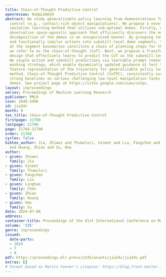 ```yaml
---
title: Chain-of-Thought Predictive Control
openreview: 9xUpLGAOy9
abstract: We study generalizable policy learning from demonstrations for complex low-level
  control (e.g., contact-rich object manipulations). We propose a novel hierarchical
  imitation learning method that utilizes sub-optimal demos. Firstly, we propose an
  observation space-agnostic approach that efficiently discovers the multi-step subskill
  decomposition of the demos in an unsupervised manner. By grouping temporarily close
  and functionally similar actions into subskill-level demo segments, the observations
  at the segment boundaries constitute a chain of planning steps for the task, which
  we refer to as the chain-of-thought (CoT). Next, we propose a Transformer-based
  design that effectively learns to predict the CoT as the subskill-level guidance.
  We couple action and subskill predictions via learnable prompt tokens and a hybrid
  masking strategy, which enable dynamically updated guidance at test time and improve
  feature representation of the trajectory for generalizable policy learning. Our
  method, Chain-of-Thought Predictive Control (CoTPC), consistently surpasses existing
  strong baselines on various challenging low-level manipulation tasks with sub-optimal
  demos. See project page at https://sites.google.com/view/cotpc.
layout: inproceedings
series: Proceedings of Machine Learning Research
publisher: PMLR
issn: 2640-3498
id: jia24c
month: 0
tex_title: Chain-of-Thought Predictive Control
firstpage: 21768
lastpage: 21790
page: 21768-21790
order: 21768
cycles: false
bibtex_author: Jia, Zhiwei and Thumuluri, Vineet and Liu, Fangchen and Chen, Linghao
  and Huang, Zhiao and Su, Hao
author:
- given: Zhiwei
  family: Jia
- given: Vineet
  family: Thumuluri
- given: Fangchen
  family: Liu
- given: Linghao
  family: Chen
- given: Zhiao
  family: Huang
- given: Hao
  family: Su
date: 2024-07-08
address:
container-title: Proceedings of the 41st International Conference on Machine Learning
volume: '235'
genre: inproceedings
issued:
  date-parts:
  - 2024
  - 7
  - 8
pdf: https://proceedings.mlr.press/v235/assets/jia24c/jia24c.pdf
extras: []
# Format based on Martin Fenner's citeproc: https://blog.front-matter.io/posts/citeproc-yaml-for-bibliographies/
---
```

